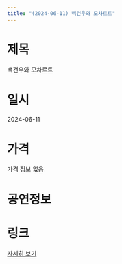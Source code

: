 ```yaml
---
title: "(2024-06-11) 백건우와 모차르트"
---
```


# 제목
백건우와 모차르트

# 일시
2024-06-11

# 가격
가격 정보 없음

# 공연정보


# 링크
[자세히 보기](https://www.sac.or.kr/site/main/show/show_view?SN=66325, "https://www.sac.or.kr/site/main/show/show_view?SN=66325")

